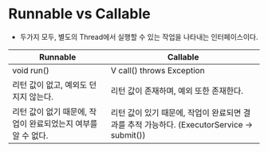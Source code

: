 # Runnable vs Callable
- 두가지 모두, 별도의 Thread에서 실행할 수 있는 작업을 나타내는 인터페이스이다.

| Runnable                             | Callable                                                          |
|--------------------------------------|-------------------------------------------------------------------|
| void run()                           | V call() throws Exception                                         |
| 리턴 값이 없고, 예외도 던지지 않는다.               | 리턴 값이 존재하며, 예외 또한 존재한다.                                           |
| 리턴 값이 없기 때문에, 작업이 완료되었는지 여부를 알 수 없다. | 리턴 값이 있기 때문에, 작업이 완료되면 결과를 추적 가능하다. (ExecutorService -> submit()) |